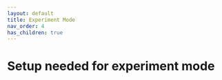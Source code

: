 ```yaml
---
layout: default
title: Experiment Mode
nav_order: 4
has_children: true
---
```


# Setup needed for experiment mode
